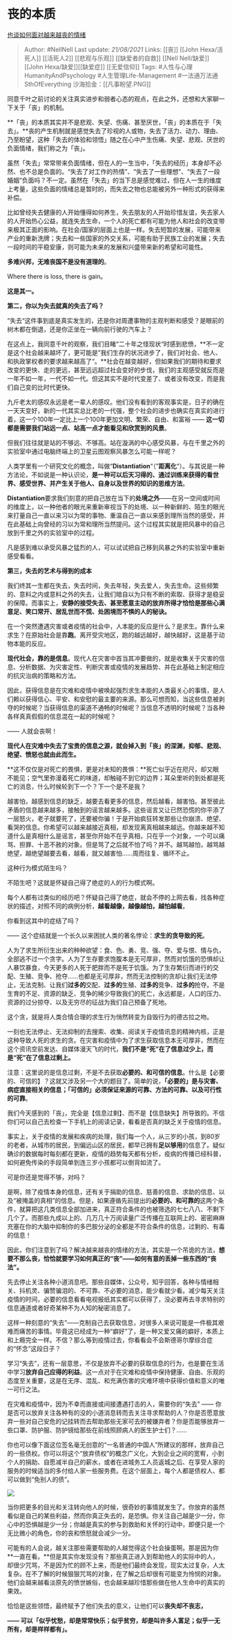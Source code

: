 # 丧的本质
[也谈如何面对越来越丧的情绪](https://zhuanlan.zhihu.com/p/104985424)

> Author: #NellNell 
Last update: *21/08/2021* 
Links: [[丧]] [[John Hexa/活死人]] [[活死人2]] [[悲观与乐观]] [[缺爱者的自救]] [[Nell Nell/缺爱]] [[John Hexa/缺爱]][[缺爱症]] [[无爱信仰]]
Tags: #人性与心理HumanityAndPsychology #人生管理Life-Management #一法通万法通SthOfEverything 
沙海拾金：[[凡事盼望.PNG]]

同意千叶之前讨论的关注真实进步和弱者心态的观点，在此之外，还想和大家聊一下关于「丧」的机制。

**「丧」的本质其实并不是悲观、失望、伤痛、甚至厌世，「丧」的本质在于「失去」。**丧的产生机制就是感觉失去了珍视的人或物，失去了活力、动力、理由、乃至盼望，这种「失去的体验和领悟」随之在心中产生伤痛、失望、悲观、厌世的负面情绪，我们称之为「丧」。

虽然「失去」常常带来负面情绪，但在人的一生当中，「失去的经历」本身却不必然、也不总是负面的。“失去了对工作的热情”、“失去了一些理想”、“失去了一段婚姻”负面吗？不一定。虽然在「失去」的当下总是感觉难过，但在人一生的维度上考量，这些负面的情绪总是暂时的，而失去之物也总能被另外一种形式的获得来补偿。

比如曾经失去健康的人开始懂得如何养生，失去朋友的人开始珍惜友谊，失去家人的人开始热心公益，就连失去生命，一个人的死亡都有可能为他人和社会的改变带来极其正面的影响。在社会/国家的层面上也是一样。失去短暂的发展，可能带来产业的重新洗牌；失去和一些国家的外交关系，可能有助于民族工业的发展；失去一段时间的平稳安康，则可能为未来的发展和兴盛带来新的希望和可能性。

**多难兴邦，无难丧国不是没有道理的**。

Where there is loss, there is gain。

**这是其一。**

  

**第二，你以为失去就真的失去了吗？**

”失去“这件事到底是真实发生的，还是你对周遭事物的主观判断和感受？是眼前的树木都在倒退，还是你正坐在一辆向前行驶的汽车上？

在这点上，我同意千叶的观察，我们目睹“二十年之怪现状“时感到悲愤，**不一定是这个社会越来越坏了，更可能是”我们生存的状况进步了，我们对社会、他人、和执政掌权者的要求越来越高了“。**社会在越变越好，但如果我们的期待和要求改变的更快、走的更远，甚至远远超过社会变好的步伐，我们的主观感受就反而是一年不如一年，一代不如一代。但这其实不是时代变差了、或者没有改变，而是我们自己变的比时代更快。

九斤老太的感叹永远是老一辈人的感叹。他们没有看到的客观事实是，日子的确在一天天变好，新的一代其实总比老的一代强，整个社会的进步也确实在真实的进行着，这一个100年一定比上一个100年更加文明、繁荣、自由、和富裕 —— **这一切都是需要我们站远一点、站高一点才能看见和欣赏到的风景**。

但我们往往就是站的不够远、不够高。站在漩涡的中心感受风暴，与在千里之外的实验室中通过电脑终端上的卫星云图观察风暴怎么可能一样呢？

人类学里有一个研究文化的概念，叫做“**Distantiation**“（”**距离化**“）。与其说是一种方法论，不如说是一种认识论，**是一种可以后天习得的、通过训练来获得的看世界、感受世界、并产生关于他人、自身以及世界的知识的思维方法**。

**Distantiation**要求我们刻意的把自己放在当下的**处境之外**——在另一空间或时间的维度上，以一种他者的眼光来重新审视当下的处境、以一种新鲜的、陌生的眼光来打量自己一直以来习以为常的事物、重温自己一直以来感到理所当然的感受，并在此基础上向曾经的习以为常和理所当然提问。这个过程其实就是把风暴中的自己放到千里之外的实验室中的过程。

凡是感到难以承受风暴之猛烈的人，可以试试把自己移到风暴之外的实验室中重新感受看看。

  

**第三，失去的艺术与得到的成本**

我们终其一生都在失去，失去时间，失去年轻，失去爱人，失去生命。这些频繁的、意料之内或意料之外的失去，让我们暗自以为只有不断的索取、获得才是稳妥的保障。而事实上，**安静的接受失去、甚至愿意主动的放弃所得才恰恰是那些心满意足、笑口常开、居乱世而不慌、处困境而不惧的人的秘诀。**

在一个突然遭遇灾害或者疫情的社会中，人本能的反应是什么？是求生。靠什么来求生？在原始社会是靠**跑**。离开受灾地区，跑的越远越好，越快越好，这是基于动物本能的反应。

**现代社会，靠的是信息**。现代人在灾害中首当其冲要做的，就是收集关于灾害的信息、分析数据、为灾害定性、判断灾害或疫情的发展趋势、并在此基础上制定相应的抗灾治病的策略和方法。

因此，获得信息是在灾难和疫情中被唤起强烈求生本能的人类最关心的事情，是人们赖以获得信心、平安、和安慰的最主要的来源。那么可想而知，当这些信息被剥夺的时候呢？当获得信息的渠道不通畅的时候呢？当信息不透明的时候呢？当各种各样真真假假的信息混在一起的时候呢？

—— 人就会丧啊！

**现代人在灾难中失去了宝贵的信息之源，就会掉入到「丧」的深渊，抑郁、悲观、绝望、愤怒也就由此而生。**

**这不仅仅是对死亡的畏惧，更是对未知的畏惧：**死亡似乎近在咫尺，却又眼不能见；空气里弥漫着死亡的味道，却触碰不到它的边界；耳朵里听的到处都是死亡的消息，什么时候轮到下一个？下一个是不是我？

越害怕，越感到信息的缺乏，越要去看更多的信息，然后越看，越害怕。甚至彼此矛盾的信息越来越多，接触到的谣言越来越多。这些谣言又让已然恐慌的你平添了一层怒火，老子就要死了，还要被你骗！于是开始疯狂转发那些让你崩溃、绝望、看哭的信息。你希望可以越来越接近真相，却发现离真相越来越远。你越来越不知道什么是真相什么是谣言，甚至你开始不在乎真相，只在乎一个对象，一个可以痛骂、担罪、十恶不赦的对象。但是骂了之后就不怕了吗？并不。越骂越怕，越骂越绝望，越绝望越要去看，越看，就又越害怕……周而往复、循环不止。

这种行为模式陌生吗？

不陌生吧？这就是怀疑自己得了绝症的人的行为模式啊。

每个人都有过类似的经历吧？怀疑自己得了绝症，就会不停的上网去看，找各种症状的描述，对照不同的病例分析，**越看越像，越像越怕，越怕越看**。

你看到这其中的症结了吗？

—— 这个症结就是一个长久以来困扰人类的著名悖论：**求生的贪导致的死**。

人为了求生所衍生出来的种种欲望：食、色、勇、竞、强、夺、爱与恨、情与仇，全部逃不过一个贪字。人为了生存要求饱腹本是无可厚非，然而对饥饿的恐惧却让人暴饮暴食，今天更多的人死于肥胖而不是死于饥饿。为了生存繁衍而进行的交配、生殖、竞争、抢夺……也都是无可厚非，然而无法控制的贪却让我们无法停止，无法克制、让我们**过多的**交配、**过多的**生殖、**过多的**竞争、**过多的**抢夺。不是生育的不足、资源的缺乏、竞争的稀少导致我们的死亡，永远都是，人口的压力、资源的过分掠夺、以及无穷尽的征战为我们自己预备了死地。

这个贪，就是将人类合情合理的求生行为悄然转变为自毁行为的德古拉之吻。

一刻也无法停止、无法抑制的去搜索、收集、阅读关于疫情讯息的精神内核，正是这种导致人死的求生的贪。在灾害和疫情中为了求生获取信息本无可厚非，然而在这个资讯空前发达、自媒体漫天飞的时代，**我们不是“死”在了信息过少上，而是“死”在了信息过剩上。**

注意：这里说的是信息过剩，不是不去获取**必要的、和可信的信息**。什么是【必要的、可信的】？这就又涉及另一个大的题目了。简单的说，**「必要的」是与灾害、病症直接相关的信息；「可信的」必须保证来源的可靠、方法的可靠、以及可行性的可靠**。

我们今天感到的「丧」，完全是【信息过剩】、而不是【信息缺失】所导致的。不信你们可以自己去检查一下手机上的阅读记录，看看是否真的缺乏关于疫情的信息。

事实上，关于疫情的发展和疾病的处理，我们每一个人，从三岁的小孩，到80岁的老者，从城市的居民，到偏远山区的居民，都早已拥有**足以够用**的信息了。疑似确诊的数据每时每刻都在更新，疫情的趋势每天都有分析，疫病的传播已经科普，如何避免传染的手段简单到连三岁小孩都可以倒背如流了。

可是你还是觉得不够，对吗？

是啊，除了疫情本身的信息，还有关于捐助的信息、慈善的信息、求助的信息、以及“被掩盖的真相”的信息。但是，如果遵循先前提出的**必要的、和可靠的**这两个条件，就算把这几类信息全部加进来，真正符合条件的也被筛选的七七八八、不剩下几个了。而那些九成以上的、几万几十万阅读量广泛传播在互联网上的、密密麻麻充塞在你的大脑中抑制你的多巴胺分泌的全都是不符合条件的信息，过剩的、有毒的信息！

因此，你们注意到了吗？解决越来越丧的情绪的方法，其实是一个吊诡的方法，**想要不那么丧，恰恰就要学习如何真正的“丧”——如何有意的丢掉一些东西的“丧法”。**

先去停止关注各种小道消息吧。那些自媒体，公众号，知乎回答，各种与情绪相关、抖机灵、骗赞骗泪的、不可靠、不必要的消息，能少看就少看。减少每天关注疫情的时间，必要的信息看看电视报纸其实都可以获得了，没必要再去寻求特别的信息通道或者好奇某种不为人知的秘密消息了。

这样一种刻意的“失去”——克制自己去获取信息，对很多人来说可能是一件极其艰难而痛苦的事情。毕竟这已经成为一种“癖好”了，是一种又爱又痛的癖好，本质上和上瘾完全一样。不信？那么等到疫情过去，你看看会不会斯德哥尔摩综合症的“怀念”这段日子？

学习“失去”，还有一层意思，不仅是放弃不必要的获取信息的行为，也是要在生活中学习**放弃自己应得的利益**。这一点对于在灾难和疫情中保持健康、自由、乐观的态度至关重要，这是在无序、混乱、和充满伤害的灾难环境中获得价值和意义的唯一可行之法。

在灾难和疫情中，因为不幸而直接或间接遭遇打击的人，需要你的“失去” —— 你是否可以放弃关注各种有的没的小道消息转而去关注寻求帮助的人？你是否愿意放弃一些对自己安危的记挂转而去帮助那些无家可去的被嫌弃者？你是否能够放弃一些口罩、防护服、防护镜给那些在前线照顾病人的医生护士们？……

你也可以像下面这位签名毫无创意的“一名普通的中国人”所建议的那样，放弃自己的一些债权。你可以将这个“放弃债权”的概念广义化，大到企业之间的宽宥，小到个人的捐助、自愿减半自己的薪水，或者在进城务工人员返城之后、在享受人家的服务的时候适当的多付给人家一些服务费。在这个层面上，每个人都是债权人、都可以做到“免别人的债”。

![](https://pic1.zhimg.com/80/v2-b0d1b28a4c66caac4738444ef10e4c38_720w.jpg)

当你把更多的目光和关注转向他人的时候，很奇妙的事情就发生了。你放弃的虽然看似是自己的某些利益，然而你真正失去的，是恐惧。你关注自己越是少一分，你心中的恐惧越是少一分；你越是真实的参与到救助和关怀的行动中，即便只是一个无比微小的角色，你的丧和愤怒就会减少一分。

可能有的人会说，越关注那些需要帮助的人越觉得这个社会操蛋啊。那是因为你**一直在看。**但是其实你发现没有？那些真正进入到帮助他人的实际中的人，却很少咒骂，不是因为忙的顾不上来，而是他们最终会发现，现实太过复杂，人太复杂。在不了解的时候狠狠咒骂的对象，在了解之后却很有可能变为怜悯的对象。他们会越来越看淡原先的愤世嫉俗，也会越来越珍惜那些做在他人生命中的真实的果效。

恰恰是这些领悟，最终赋予了他们失去的意义，让他们可以**丧失却不丧志，**

**—— 可以「似乎忧愁，却是常常快乐；似乎贫穷，却是叫许多人富足；似乎一无所有，却是样样都有」。**